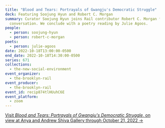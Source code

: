 ```yaml
---
title: "Blood and Tears: Portrayals of Gwangju's Democratic Struggle"
deck: Featuring Soojung Hyun and Robert C. Morgan
summary: Curator Soojung Hyun joins Rail contributor Robert C. Morgan for a
  conversation. We conclude with a poetry reading by Julie Agoos.
people:
  - person: soojung-hyun
  - person: robert-c-morgan
poets:
  - person: julie-agoos
date: 2022-10-18T13:00:00-0500
end_date: 2022-10-18T14:30:00-0500
series: 671
collections:
  - the-new-social-environment
event_organizer:
  - the-brooklyn-rail
event_producer:
  - the-brooklyn-rail
event_id: recip874tlHUuhC6E
event_platform:
  - zoom
---
```

[V﻿isit *Blood and Tears: Portrayals of Gwangju's Democratic Struggle*, on view at Anya and Andrew Shiva Gallery through October 21, 2022 →](https://shivagallery.org/featured_item/blood-and-tears-portrayals-of-gwangjus-democratic-struggle/)